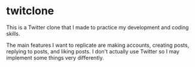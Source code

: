 # twitclone
This is a Twitter clone that I made to practice my development and coding skills.

The main features I want to replicate are making accounts, creating posts, replying to posts, and liking posts. I don't actually use Twitter so I may implement some things very differently.
